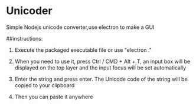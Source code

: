 # Unicoder
Simple Nodejs unicode converter,use electron to make a GUI

##instructions:

1. Execute the packaged executable file or use "electron ."

2. When you need to use it, press Ctrl / CMD + Alt + T, an input box will be displayed on the top layer and the input focus will be set automatically

3. Enter the string and press enter. The Unicode code of the string will be copied to your clipboard

4. Then you can paste it anywhere
